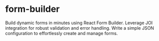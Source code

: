 # form-builder
Build dynamic forms in minutes using React Form Builder. Leverage JOI integration for robust validation and error handling. Write a simple JSON configuration to effortlessly create and manage forms.
